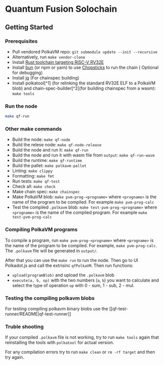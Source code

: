 # Quantum Fusion Solochain

## Getting Started

### Prerequisites

-   Pull vendored PolkaVM repo: `git submodule update --init --recursive`
-   Alternatively, run `make vendor-clone`
-   Install [Rust toolchain targeting RISC-V RV32E](https://github.com/paritytech/rustc-rv32e-toolchain)
-   Install [bun](https://bun.sh) (or npm or yarn) to use [Chopsticks](https://github.com/AcalaNetwork/chopsticks) to run the chain ( Optional for debugging)
-   Install [jq](https://stedolan.github.io/jq/) (For chainspec building)
-   Install polkatool[^1] (for relinking the standard RV32E ELF to a PolkaVM blob) and chain-spec-builder[^2](for building chainspec from a wasm): `make tools`

### Run the node
```bash
make qf-run
```

### Other make commands
-   Build the node: `make qf-node`
-   Build the relese node: `make qf-node-release`
-   Build the node and run it: `make qf-run`
-   Build the node and run it with wasm file from `output`: `make qf-run-wasm`
-   Build the runtime: `make qf-runtime`
-   Build the pallet: `make polkavm-pallet`
-   Linting: `make clippy`
-   Formatting: `make fmt`
-   Run tests: `make qf-test`
-   Check all: `make check`
-   Make chain spec: `make chainspec`
-   Make PolkaVM blob: `make pvm-prog-<progname>` where `<progname>` is the name of the program to be compiled. For example `make pvm-prog-calc`
-   Test the compiled `.polkavm` blob: `make test-pvm-prog-<progname>` where `<progname>` is the name of the compiled program. For example `make test-pvm-prog-calc`

### Compiling PolkaVM programs
To compile a program, run `make pvm-prog-<progname>` where `<progname>` is the name of the program to be compiled. For example, `make pvm-prog-calc`.
The `.polkavm` file will be generated in `output/`.

After that you can use the `make run` to run the node. Then go to UI Polkadot.js and call the extrisinc `qfPolkaVM`. 
Then run functions:
-   `upload(programBlob)` and upload the `.polkavm` blob
-   `execute(a, b, op)` with the two numbers (`a`, `b`) you want to calculate and select the type of operation `op` with 0 - sum, 1 - sub, 2 - mul.

### Testing the compiling polkavm blobs
For testing compiling polkavm binary blobs use the [[qf-test-runner/README|qf-test-runner]]

### Truble shooting
If your compiled `.polkavm` file is not working, try to run `make tools` again that reinstalling the tools with `polkatool` for actual version.

For any compilation errors try to run `make clean` or `rm -rf target` and then try again.

